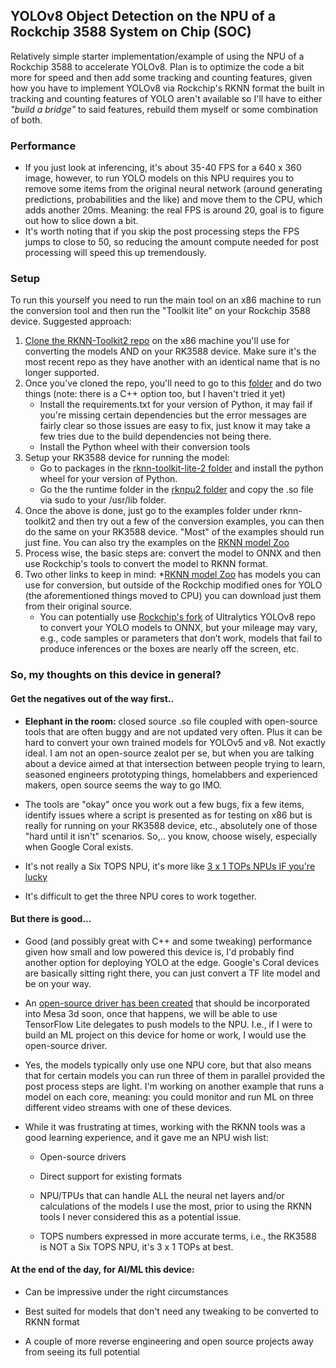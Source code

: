 ## YOLOv8 Object Detection on the NPU of a Rockchip 3588 System on Chip (SOC)

Relatively simple starter implementation/example of using the NPU of a Rockchip 3588 to accelerate YOLOv8. Plan is to optimize the code a bit more for speed and then add some tracking and counting features, given how you have to implement YOLOv8 via Rockchip's RKNN format the built in tracking and counting features of YOLO aren't available so I'll have to either *"build a bridge"* to said features, rebuild them myself or some combination of both. 


### Performance
* If you just look at inferencing, it's about 35-40 FPS for a 640 x 360 image, however, to run YOLO models on this NPU requires you to remove some items from the original neural network (around generating predictions, probabilities and the like) and move them to the CPU, which adds another 20ms. Meaning: the real FPS is around 20, goal is to figure out how to slice down a bit. 
* It's worth noting that if you skip the post processing steps the FPS jumps to close to 50, so reducing the amount compute needed for post processing will speed this up tremendously. 


### Setup

To run this yourself you need to run the main tool on an x86 machine to run the conversion tool and then run the "Toolkit lite" on your Rockchip 3588 device. Suggested approach:

1) [Clone the RKNN-Toolkit2 repo](https://github.com/airockchip/rknn-toolkit2) on the x86 machine you'll use for converting the models AND on your RK3588 device. Make sure it's the most recent repo as they have another with an identical name that is no longer supported. 
2) Once you've cloned the repo, you'll need to go to this [folder](https://github.com/airockchip/rknn-toolkit2/tree/master/rknn-toolkit2/packages) and do two things (note: there is a C++ option too, but I haven't tried it yet)
    * Install the requirements.txt for your version of Python, it may fail if you're missing certain dependencies but the error messages are fairly clear so those issues are easy to fix, just know it may take a few tries due to the build dependencies not being there.
    * Install the Python wheel with their conversion tools 
3) Setup your RK3588 device for running the model:
    * Go to packages in the [rknn-toolkit-lite-2 folder](https://github.com/airockchip/rknn-toolkit2/tree/master/rknn-toolkit-lite2/packages) and install the python wheel for your version of Python.
    * Go the the runtime folder in the [rknpu2 folder](https://github.com/airockchip/rknn-toolkit2/tree/master/rknpu2/runtime/Linux/librknn_api/aarch64) and copy the .so file via sudo to your /usr/lib folder.
4) Once the above is done, just go to the examples folder under rknn-toolkit2 and then try out a few of the conversion examples, you can then do the same on your RK3588 device. "Most" of the examples should run just fine. You can also try the examples on the [RKNN model Zoo](https://github.com/airockchip/rknn_model_zoo)
5) Process wise, the basic steps are: convert the model to ONNX and then use Rockchip's tools to convert the model to RKNN format. 
6) Two other links to keep in mind:
    *[RKNN model Zoo](https://github.com/airockchip/rknn_model_zoo) has models you can use for conversion, but outside of the Rockchip modified ones for YOLO (the aforementioned things moved to CPU)  you can download just them from their original source.
    * You can potentially use [Rockchip's fork](https://github.com/airockchip/ultralytics_yolov8) of Ultralytics YOLOv8 repo to convert your YOLO models to ONNX, but your mileage may vary, e.g., code samples or parameters that don’t work, models that fail to produce inferences or the boxes are nearly off the screen, etc. 


### So, my thoughts on this device in general?

#### Get the negatives out of the way first..

* **Elephant in the room:** closed source .so file coupled with open-source tools that are often buggy and are not updated very often. Plus it can be hard to convert your own trained models for YOLOv5 and v8. Not exactly ideal. I am not an open-source zealot per se, but when you are talking about a device aimed at that intersection between people trying to learn, seasoned engineers prototyping things, homelabbers and experienced makers, open source seems the way to go IMO.

* The tools are "okay" once you work out a few bugs, fix a few items, identify issues where a script is presented as for testing on x86 but is really for running on your RK3588 device, etc., absolutely one of those "hard until it isn't" scenarios. So,.. you know, choose wisely, especially when Google Coral exists. 

* It's not really a Six TOPS NPU, it's more like [3 x 1 TOPs NPUs IF you're lucky](https://clehaxze.tw/gemlog/2023/07-13-rockchip-npus-and-deploying-scikit-learn-models-on-them.gmi)  

* It's difficult to get the three NPU cores to work together. 

#### But there is good...

* Good (and possibly great with C++ and some tweaking) performance given how small and low powered this device is, I'd probably find another option for deploying YOLO at the edge. Google's Coral devices are basically sitting right there, you can just convert a TF lite model and be on your way. 

* An [open-source driver has been created](https://www.hackster.io/news/tomeu-vizoso-s-open-source-npu-driver-project-does-away-with-the-rockchip-rk3588-s-binary-blob-0153cf723d44) that should be incorporated into Mesa 3d soon, once that happens, we will be able to use TensorFlow Lite delegates to push models to the NPU. I.e., if I were to build an ML project on this device for home or work, I would use the open-source driver. 

* Yes, the models typically only use one NPU core, but that also means that for certain models you can run three of them in parallel provided the post process steps are light. I'm working on another example that runs a model on each core, meaning: you could monitor and run ML on three different video streams with one of these devices. 

* While it was frustrating at times, working with the RKNN tools was a good learning experience, and it gave me an NPU wish list:
    
    * Open-source drivers 

    * Direct support for existing formats 

    * NPU/TPUs that can handle ALL the neural net layers and/or calculations of the models I use the most, prior to using the RKNN tools I never considered this as a potential issue. 

    * TOPS numbers expressed in more accurate terms, i.e., the RK3588 is NOT a Six TOPS NPU, it's 3 x 1 TOPs at best.

#### At the end of the day, for AI/ML this device:

* Can be impressive under the right circumstances 

* Best suited for models that don't need any tweaking to be converted to RKNN format

* A couple of more reverse engineering and open source projects away from seeing its full potential


